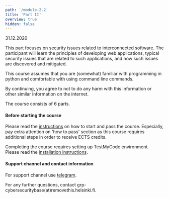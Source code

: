 ```yaml
---
path: '/module-2.2'
title: 'Part II'
overview: true
hidden: false
---
```

<deadline>31.12.2020</deadline>


This part focuses on security issues related to interconnected software. The
participant will learn the principles of developing web applications, typical
security issues that are related to such applications, and how such issues are
discovered and mitigated.

This course assumes that you are (somewhat) familiar with programming in python and
comfortable with using command line commands.

By continuing, you agree to not to do any harm with this information or other similar information on the internet.

<please-login></please-login>

The course consists of 6 parts.


#### Before starting the course

Please read the [instructions](/pass) on how to start and pass the course.
Especially, pay extra attention on 'how to pass' section as this course
requires additional steps in order to receive ECTS credits.

Completing the course requires setting up TestMyCode environment.
Please read the [installation instructions](/installation-guide).


#### Support channel and contact information

For support channel use [telegram](https://t.me/cybersecuritybase).

For any further questions, contact grp-cybersecuritybase(at)removethis.helsinki.fi.






<pages-in-this-section></pages-in-this-section>


<exercises-in-this-section></exercises-in-this-section>
